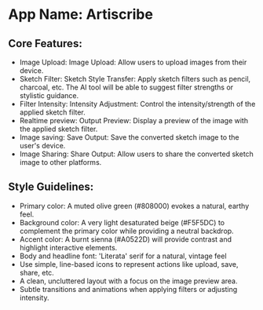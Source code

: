 # **App Name**: Artiscribe

## Core Features:

- Image Upload: Image Upload: Allow users to upload images from their device.
- Sketch Filter: Sketch Style Transfer: Apply sketch filters such as pencil, charcoal, etc. The AI tool will be able to suggest filter strengths or stylistic guidance.
- Filter Intensity: Intensity Adjustment: Control the intensity/strength of the applied sketch filter.
- Realtime preview: Output Preview: Display a preview of the image with the applied sketch filter.
- Image saving: Save Output: Save the converted sketch image to the user's device.
- Image Sharing: Share Output: Allow users to share the converted sketch image to other platforms.

## Style Guidelines:

- Primary color: A muted olive green (#808000) evokes a natural, earthy feel.
- Background color: A very light desaturated beige (#F5F5DC) to complement the primary color while providing a neutral backdrop.
- Accent color: A burnt sienna (#A0522D) will provide contrast and highlight interactive elements.
- Body and headline font: 'Literata' serif for a natural, vintage feel
- Use simple, line-based icons to represent actions like upload, save, share, etc.
- A clean, uncluttered layout with a focus on the image preview area.
- Subtle transitions and animations when applying filters or adjusting intensity.